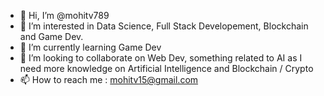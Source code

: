 - 👋 Hi, I’m @mohitv789
- 👀 I’m interested in Data Science, Full Stack Developement, Blockchain and Game Dev.
- 🌱 I’m currently learning Game Dev
- 💞️ I’m looking to collaborate on Web Dev, something related to AI as I need more knowledge on Artificial Intelligence and Blockchain / Crypto
- 📫 How to reach me : mohitv15@gmail.com

<!---
mohitv789/mohitv789 is a ✨ special ✨ repository because its `README.md` (this file) appears on your GitHub profile.
You can click the Preview link to take a look at your changes.
--->
